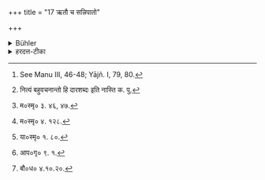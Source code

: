 +++
title = "17 ऋतौ च सन्निपातो"

+++

<details><summary>Bühler</summary>

17. But let him have connection with his wife at the proper time, according to the rules (of the law). [^11] 


[^11]:  See Manu III, 46-48; Yājñ. I, 79, 80.
</details>

<details><summary>हरदत्त-टीका</summary>

## सूत्रम्
ऋतौ च सन्निपातो दारेणाऽनुव्रतम् ॥ १७ ॥  
### टिप्पनी
रजोदर्शनादारभ्य षोडशाऽहोरात्रा ऋतुः । तत्र च सन्निपातः संयागो दारेण सह कर्तव्यः । छान्दसमेकवचनम् । [^१] नित्यं बहुवचनान्तो हि दारशब्दः । अनुव्रतं शास्त्रतो नियमो व्रतं, तदनुरोधेन । तत्र मनु:—  
[^२] ऋतुः स्वाभाविकः स्त्रीणां रात्रयः षोडश स्मृताः ।  
चतुर्भिरितरैस्सार्धमहोभिस्सद्विगर्हितैः ॥  
तासामाद्याश्चतस्त्रस्तु निन्द्या एकादशी च या ।  
त्रयोदशी च शेषास्तु प्रशस्ता दश रात्रयः'॥  
[^३] अमावास्यामष्टमीं च पौर्णमासीं चतुर्दशीम् ॥  
ब्रह्मचारी भवेन्नित्यमप्यृतौ स्नातको द्विजः ।' इति ।  
याज्ञवल्क्यस्तु —   
[^४]एवं गच्छन् स्त्रियं क्षामां मघां मूलं च वर्जयेत् । इति ।  
आचार्यस्तु चतुर्थींप्रभृति गमनमाह-[^५]चतुर्थिप्रभृत्याषोडषीमुत्तरामुत्तरां युग्मां
प्रजानिश्रेयसमृतुगमनमित्युपदिशन्ति' इति । तदिह षोडशसु रात्रिष्वादितस्तिस्रस्सर्वथा वर्ज्याः । चतुर्थ्येकादशी त्रयोदशी चाऽऽचार्येणाऽनुज्ञाताः मनुना निषिद्धाः । इतरासु दशसु युग्मासु पुत्राः जायन्ते, स्त्रियोऽयुग्मासु । तत्र चो'त्तरामुत्तरा'मिति वचनात् षोडश्यां रात्रौ मघादियोगाभावे गच्छतस्सर्वत उत्कृष्टः पुत्रो भवति । चतुर्थ्यामवमः । मध्ये कल्प्यम् । एवं पञ्चदश्यामुत्कृष्टा दुहिता । पञ्चम्यामवमा । मध्ये कल्प्यम् । षोडशस्वेव गमनं गर्भहेतुः । तत्रापि प्रथमम् । एवं स्थिते नियमविधिरयं-योग्यत्वे सत्यृताववश्यं सन्निपतेत्, असन्निपतन् पुत्रोत्पत्तिं निरुन्धानः प्रत्यवेयादिति । तथा च दोषस्मृतिः—  
[^६] ऋतुस्नातां तु यो भार्यां सन्निधौ नोपगच्छति ।  
तस्या रजसि तं मासं पितरस्तस्य शेरते ॥' इति ।  

पुत्रगुणार्थितया पूर्वां पूर्वां वर्जयतो न दोषः । अन्ये तु परिसङ्ख्यां मन्यन्ते-ऋतावेव सन्निपतेन्नाऽन्यत्रेति । तेषामृतावनियमादगमनेऽपि दोषाभावाद्दोषस्मरणमनुपपन्नं स्यात् । सर्वथा विधिर्न भवति । रागप्राप्तत्वात्सन्निपातस्य ॥ १७॥  

[^१]: नित्यं बहुवचनान्तो हि दारशब्दः इति नास्ति क. पु.  

[^२]: म०स्मृ० ३. ४६, ४७.  

[^३]: म०स्मृ० ४. १२८.  

[^४]: या०स्मृ० १. ८०.  

[^५]: आप०गृ० ९. १.  

[^६]: बौ०ध० ४.१०.२०.
</details>
